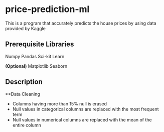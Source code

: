 # price-prediction-ml
This is a program that accurately predicts the house prices by using data provided by Kaggle

## Prerequisite Libraries
Numpy
Pandas
Sci-kit Learn

**(Optional)**
Matplotlib
Seaborn

## Description

**Data Cleaning

- Columns having more than 15% null is erased
- Null values in categorical columns are replaced with the most frequent term
- Null values in numerical columns are replaced with the mean of the entire column
